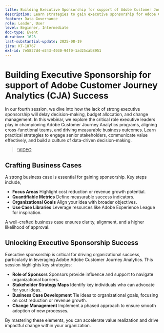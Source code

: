 ```yaml
---
title: Building Executive Sponsorship for support of Adobe Customer Journey Analytics Success
description: Learn strategies to gain executive sponsorship for Adobe Customer Journey Analytics success. Drive alignment, secure budgets, and foster data-driven decision-making.
feature: Data Governance
role: Leader, User
level: Beginner, Intermediate
doc-type: Event
duration: 1623
last-substantial-update: 2025-08-19
jira: KT-18767
exl-id: 7e5827d4-e243-4030-94f0-1ad25cab8951
---
```

# Building Executive Sponsorship for support of Adobe Customer Journey Analytics (CJA) Success

In our fourth session, we dive into how the lack of strong executive sponsorship will delay decision-making, budget allocation, and change management. In this webinar, we explore the critical role executive leaders play in championing Adobe Customer Journey Analytics programs, aligning cross-functional teams, and driving measurable business outcomes. Learn practical strategies to engage senior stakeholders, communicate value effectively, and build a culture of data-driven decision-making.

>[!VIDEO](https://video.tv.adobe.com/v/3470853/?learn=on&enablevpops)

## Crafting Business Cases

A strong business case is essential for gaining sponsorship. Key steps include,

* **Focus Areas** Highlight cost reduction or revenue growth potential.
* **Quantifiable Metrics** Define measurable success indicators.
* **Organizational Goals** Align your idea with broader objectives.
* **Use Case Libraries** Leverage resources like Adobe Experience League for inspiration.

A well-crafted business case ensures clarity, alignment, and a higher likelihood of approval.

## Unlocking Executive Sponsorship Success

Executive sponsorship is critical for driving organizational success, particularly in leveraging Adobe Adobe Customer Journey Analytics. This session highlights key strategies:

* **Role of Sponsors** Sponsors provide influence and support to navigate organizational barriers.
* **Stakeholder Strategy Maps** Identify key individuals who can advocate for your ideas.
* **Business Case Development** Tie ideas to organizational goals, focusing on cost reduction or revenue growth.
* **Change Management** Implement a phased approach to ensure smooth adoption of new processes.

By mastering these elements, you can accelerate value realization and drive impactful change within your organization.
